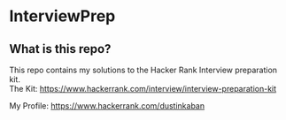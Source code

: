 # InterviewPrep

## What is this repo?
This repo contains my solutions to the Hacker Rank Interview preparation kit.  
The Kit: https://www.hackerrank.com/interview/interview-preparation-kit   
  
My Profile: https://www.hackerrank.com/dustinkaban

